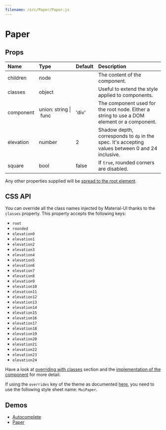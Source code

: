 ```yaml
---
filename: /src/Paper/Paper.js
---
```


<!--- This documentation is automatically generated, do not try to edit it. -->

# Paper



## Props

| Name | Type | Default | Description |
|:-----|:-----|:--------|:------------|
| <span class="prop-name">children</span> | <span class="prop-type">node |  | The content of the component. |
| <span class="prop-name">classes</span> | <span class="prop-type">object |  | Useful to extend the style applied to components. |
| <span class="prop-name">component</span> | <span class="prop-type">union:&nbsp;string&nbsp;&#124;<br>&nbsp;func<br> | <span class="prop-default">'div'</span> | The component used for the root node. Either a string to use a DOM element or a component. |
| <span class="prop-name">elevation</span> | <span class="prop-type">number | <span class="prop-default">2</span> | Shadow depth, corresponds to `dp` in the spec. It's accepting values between 0 and 24 inclusive. |
| <span class="prop-name">square</span> | <span class="prop-type">bool | <span class="prop-default">false</span> | If `true`, rounded corners are disabled. |

Any other properties supplied will be [spread to the root element](/guides/api#spread).

## CSS API

You can override all the class names injected by Material-UI thanks to the `classes` property.
This property accepts the following keys:
- `root`
- `rounded`
- `elevation0`
- `elevation1`
- `elevation2`
- `elevation3`
- `elevation4`
- `elevation5`
- `elevation6`
- `elevation7`
- `elevation8`
- `elevation9`
- `elevation10`
- `elevation11`
- `elevation12`
- `elevation13`
- `elevation14`
- `elevation15`
- `elevation16`
- `elevation17`
- `elevation18`
- `elevation19`
- `elevation20`
- `elevation21`
- `elevation22`
- `elevation23`
- `elevation24`

Have a look at [overriding with classes](/customization/overrides#overriding-with-classes) section
and the [implementation of the component](https://github.com/mui-org/material-ui/tree/v1-beta/src/Paper/Paper.js)
for more detail.

If using the `overrides` key of the theme as documented
[here](/customization/themes#customizing-all-instances-of-a-component-type),
you need to use the following style sheet name: `MuiPaper`.

## Demos

- [Autocomplete](/demos/autocomplete)
- [Paper](/demos/paper)

